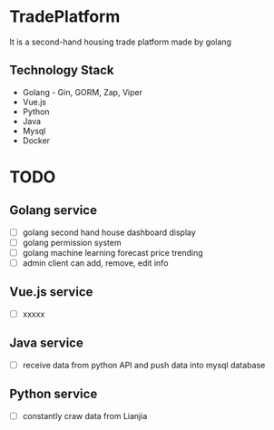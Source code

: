 # TradePlatform
It is a second-hand housing trade platform made by golang

## Technology Stack
* Golang - Gin, GORM, Zap, Viper
* Vue.js
* Python
* Java
* Mysql
* Docker

# TODO
## Golang service
- [ ] golang second hand house dashboard display  
- [ ] golang permission system
- [ ] golang machine learning forecast price trending
- [ ] admin client can add, remove, edit info
## Vue.js service
- [ ] xxxxx
## Java service
- [ ] receive data from python API and push data into mysql database
## Python service
- [ ] constantly craw data from Lianjia

